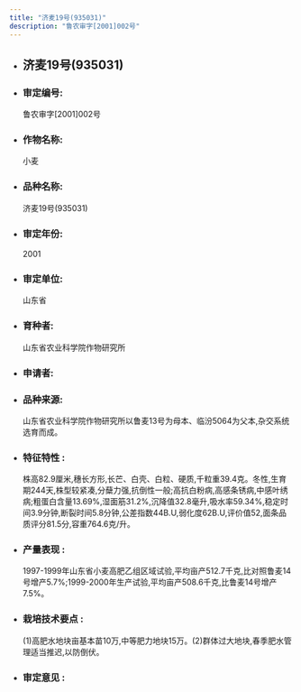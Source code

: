 ```yaml
---
title: "济麦19号(935031)"
description: "鲁农审字[2001]002号"
---
```

* ## 济麦19号(935031)
* ###  审定编号:  
   鲁农审字[2001]002号

*  ### 作物名称:  
   小麦

*   ###  品种名称: 
    济麦19号(935031)

*   ### 审定年份: 
    2001

*   ### 审定单位:  
    山东省

*   ### 育种者:  
    山东省农业科学院作物研究所

*   ### 申请者:  
    

*   ### 品种来源:  
    山东省农业科学院作物研究所以鲁麦13号为母本、临汾5064为父本,杂交系统选育而成。

*   ### 特征特性 : 
    株高82.9厘米,穗长方形,长芒、白壳、白粒、硬质,千粒重39.4克。冬性,生育期244天,株型较紧凑,分蘖力强,抗倒性一般;高抗白粉病,高感条锈病,中感叶绣病;粗蛋白含量13.69%,湿面筋31.2%,沉降值32.8毫升,吸水率59.34%,稳定时间3.9分钟,断裂时间5.8分钟,公差指数44B.U,弱化度62B.U,评价值52,面条品质评分81.5分,容重764.6克/升。

*   ### 产量表现 : 
    1997-1999年山东省小麦高肥乙组区域试验,平均亩产512.7千克,比对照鲁麦14号增产5.7%;1999-2000年生产试验,平均亩产508.6千克,比鲁麦14号增产7.5%。

*   ### 栽培技术要点 : 
    (1)高肥水地块亩基本苗10万,中等肥力地块15万。(2)群体过大地块,春季肥水管理适当推迟,以防倒伏。

*   ### 审定意见 : 
    
